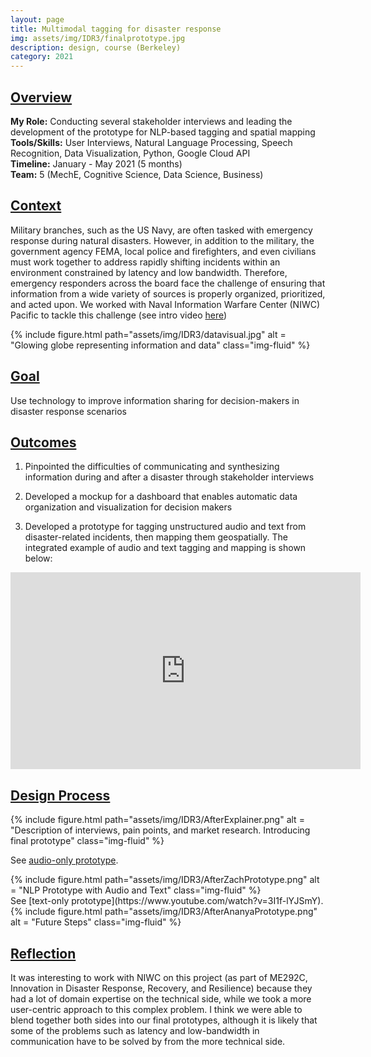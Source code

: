 ```yaml
---
layout: page
title: Multimodal tagging for disaster response
img: assets/img/IDR3/finalprototype.jpg
description: design, course (Berkeley)
category: 2021
---
```

## <u>Overview</u>
**My Role:** Conducting several stakeholder interviews and leading the development of the prototype for NLP-based tagging and spatial mapping   
**Tools/Skills:** User Interviews, Natural Language Processing, Speech Recognition, Data Visualization, Python, Google Cloud API    
**Timeline:** January - May 2021 (5 months)    
**Team:** 5 (MechE, Cognitive Science, Data Science, Business)   

## <u>Context</u>
Military branches, such as the US Navy, are often tasked with emergency response during natural disasters. However, in addition to the military, the government agency FEMA, local police and firefighters, and even civilians must work together to address rapidly shifting incidents within an environment constrained by latency and low bandwidth. Therefore, emergency responders across the board face the challenge of ensuring that information from a wide variety of sources is properly organized, prioritized, and acted upon. We worked with Naval Information Warfare Center (NIWC) Pacific to tackle this challenge (see intro video [here](https://www.youtube.com/watch?v=Ht6Z9KFl1yE)) 

<div class="row">
    <div class="w-50 p-3" style="margin:auto">
        {% include figure.html path="assets/img/IDR3/datavisual.jpg" alt = "Glowing globe representing information and data" class="img-fluid" %}
    </div>
</div>

## <u>Goal</u>
Use technology to improve information sharing for decision-makers in disaster response scenarios 

## <u>Outcomes</u>
1) Pinpointed the difficulties of communicating and synthesizing information during and after a disaster through stakeholder interviews

2) Developed a mockup for a dashboard that enables automatic data organization and visualization for decision makers

3) Developed a prototype for tagging unstructured audio and text from disaster-related incidents, then mapping them geospatially. The integrated example of audio and text tagging and mapping is shown below:
<div align="center">
<iframe width="560" height="315" src="https://www.youtube.com/embed/v3BKnIvi7BM" frameborder="0" allow="accelerometer; autoplay; clipboard-write; encrypted-media; gyroscope; picture-in-picture" allowfullscreen></iframe>
</div>

## <u>Design Process</u>
<div class="row">
    <div class="col-sm mt-3 mt-md-0">
        {% include figure.html path="assets/img/IDR3/AfterExplainer.png" alt = "Description of interviews, pain points, and market research. Introducing final prototype" class="img-fluid" %}
    </div>
</div>

See [audio-only prototype](https://www.youtube.com/watch?v=zcWoiJ9FfkA).
<div class="row">
    <div class="col-sm mt-3 mt-md-0">
        {% include figure.html path="assets/img/IDR3/AfterZachPrototype.png" alt = "NLP Prototype with Audio and Text" class="img-fluid" %}
    </div>
</div>
See [text-only prototype](https://www.youtube.com/watch?v=3I1f-lYJSmY). 
<div class="row">
    <div class="col-sm mt-3 mt-md-0">
        {% include figure.html path="assets/img/IDR3/AfterAnanyaPrototype.png" alt = "Future Steps" class="img-fluid" %}
    </div>
</div> 

## <u>Reflection</u>
It was interesting to work with NIWC on this project (as part of ME292C, Innovation in Disaster Response, Recovery, and Resilience) because they had a lot of domain expertise on the technical side, while we took a more user-centric approach to this complex problem. I think we were able to blend together both sides into our final prototypes, although it is likely that some of the problems such as latency and low-bandwidth in communication have to be solved by from the more technical side.
